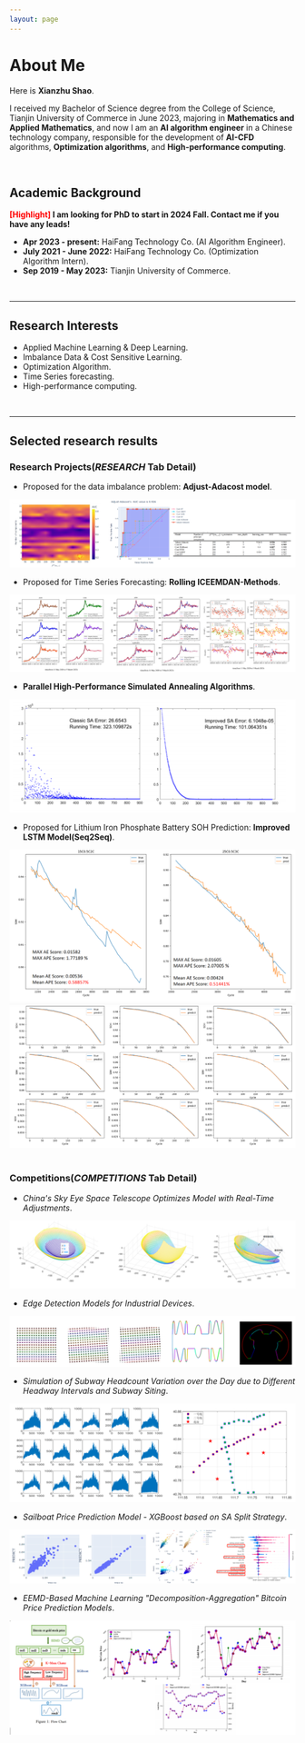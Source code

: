 ```yaml
---
layout: page
---
```


# About Me
Here is **Xianzhu Shao**.

I received my Bachelor of Science degree from the College of Science, Tianjin University of Commerce in June 2023, majoring in **Mathematics and Applied Mathematics**, and now I am an **AI algorithm engineer** in a Chinese technology company, responsible for the development of **AI-CFD** algorithms, **Optimization algorithms**, and **High-performance computing**. 

<br>

## Academic Background

**<font color='red'>[Highlight]</font> I am looking for PhD to start in 2024 Fall. Contact me if you have any leads!**
- **Apr 2023 - present:** HaiFang Technology Co. (AI Algorithm Engineer).
- **July 2021 - June 2022:** HaiFang Technology Co. (Optimization Algorithm Intern).
- **Sep 2019 - May 2023:** Tianjin University of Commerce.

<br>

---

## Research Interests

- Applied Machine Learning & Deep Learning.
- Imbalance Data & Cost Sensitive Learning.
- Optimization Algorithm.
- Time Series forecasting.
- High-performance computing.

<br>

---

## Selected research results
### Research Projects(*RESEARCH* Tab Detail)
- Proposed for the data imbalance problem: **Adjust-Adacost model**.<br>
<img src="/images/p1.png" >    

- Proposed for Time Series Forecasting: **Rolling ICEEMDAN-Methods**.<br>
<img src="/images/p2.png">

- **Parallel High-Performance Simulated Annealing Algorithms**.<br>
<img src="/images/HIGH_SA.png">

- Proposed for Lithium Iron Phosphate Battery SOH Prediction: **Improved LSTM Model(Seq2Seq)**.<br>
<div class="image-container">
    <img src="/images/SOH_LSTM.png">
    <img src="/images/SOH_LSTM2.png">
</div>

<br>


### Competitions(*COMPETITIONS* Tab Detail)
- *China's Sky Eye Space Telescope Optimizes Model with Real-Time Adjustments*.
<img src="/images/SA-国赛.png">

- *Edge Detection Models for Industrial Devices*.
<img src="/images/edge-detect.png">

- *Simulation of Subway Headcount Variation over the Day due to Different Headway Intervals and Subway Siting*.
<img src="/images/chooes_place.png">

- *Sailboat Price Prediction Model - XGBoost based on SA Split Strategy*.
<img src="/images/boat_price.png">

- *EEMD-Based Machine Learning "Decomposition-Aggregation" Bitcoin Price Prediction Models*.
<img src="/images/bit_predict.png">



<br>




